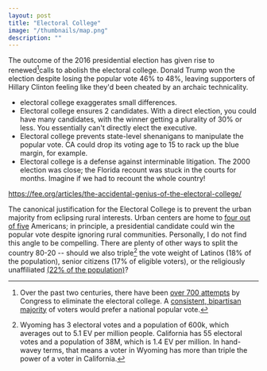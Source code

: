 ```yaml
---
layout: post
title: "Electoral College"
image: "/thumbnails/map.png"
description: ""
---
```


The outcome of the 2016 presidential election has given rise to renewed[^1]calls to abolish the electoral college. Donald Trump won the election despite losing the popular vote 46% to 48%, leaving supporters of Hillary Clinton feeling like they'd been cheated by an archaic technicality.





[^1]: Over the past two centuries, there have been [over 700 attempts](https://www.archives.gov/federal-register/electoral-college/faq.html#changes) by Congress to eliminate the electoral college. A [consistent, bipartisan majority](http://www.gallup.com/poll/150245/americans-swap-electoral-college-popular-vote.aspx) of voters would prefer a national popular vote.





- electoral college exaggerates small differences.
- Electoral college ensures 2 candidates. With a direct election, you could have many candidates, with the winner getting a plurality of 30% or less. You essentially can't directly elect the executive.
- Electoral college prevents state-level shenanigans to manipulate the popular vote. CA could drop its voting age to 15 to rack up the blue margin, for example.
- Electoral college is a defense against interminable litigation. The 2000 election was close; the Florida recount was stuck in the courts for months. Imagine if we had to recount the whole country!


https://fee.org/articles/the-accidental-genius-of-the-electoral-college/



The canonical justification for the Electoral College is to prevent the urban majority from eclipsing rural interests. Urban centers are home to [four out of five](https://www.census.gov/geo/reference/ua/uafaq.html) Americans; in principle, a presidential candidate could win the popular vote despite ignoring rural communities. Personally, I do not find this angle to be compelling. There are plenty of other ways to split the country 80-20 -- should we also triple[^2] the vote weight of Latinos (18% of the population), senior citizens (17% of eligible voters), or the religiously unaffiliated [(22% of the population)](https://en.wikipedia.org/wiki/Religion_in_the_United_States)?




[^2]: Wyoming has 3 electoral votes and a population of 600k, which averages out to 5.1 EV per million people. California has 55 electoral votes and a population of 38M, which is 1.4 EV per million. In hand-wavey terms, that means a voter in Wyoming has more than triple the power of a voter in California.

